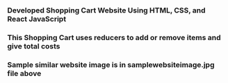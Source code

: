 ### Developed Shopping Cart Website Using HTML, CSS, and React JavaScript ###
### This Shopping Cart uses reducers to add or remove items and give total costs ###
### Sample similar website image is in samplewebsiteimage.jpg file above ###

